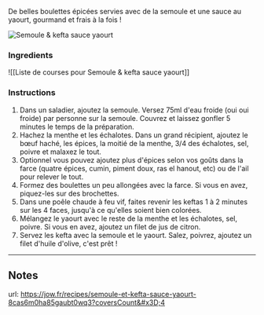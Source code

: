 De belles boulettes épicées servies avec de la semoule et une sauce au yaourt, gourmand et frais à la fois !

![Semoule & kefta sauce yaourt](https://static.jow.fr/304x304/recipes/w76JwPWD0XEWPA.png)

### Ingredients

![[Liste de courses pour Semoule & kefta sauce yaourt]]


### Instructions

1. Dans un saladier, ajoutez la semoule. Versez 75ml d'eau froide (oui oui froide) par personne sur la semoule. Couvrez et laissez gonfler 5 minutes le temps de la préparation. 
2. Hachez la menthe et les échalotes. Dans un grand récipient, ajoutez le bœuf haché, les épices, la moitié de la menthe, 3/4 des échalotes, sel, poivre et malaxez le tout. 
3. Optionnel vous pouvez ajoutez plus d'épices selon vos goûts dans la farce (quatre épices, cumin, piment doux, ras el hanout, etc) ou de l'ail pour relever le tout. 
4. Formez des boulettes un peu allongées avec la farce. Si vous en avez, piquez-les sur des brochettes. 
5. Dans une poêle chaude à feu vif, faites revenir les keftas 1 à 2 minutes sur les 4 faces, jusqu'à ce qu'elles soient bien colorées.
6. Mélangez le yaourt avec le reste de la menthe et les échalotes, sel, poivre. Si vous en avez, ajoutez un filet de jus de citron. 
7. Servez les kefta avec la semoule et le yaourt. Salez, poivrez, ajoutez un filet d'huile d'olive, c'est prêt !

-----

## Notes
url: https://jow.fr/recipes/semoule-et-kefta-sauce-yaourt-8cas6m0ha85gaubt0wq3?coversCount&#x3D;4 